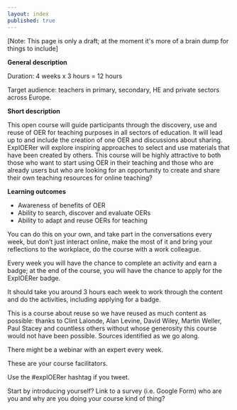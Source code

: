 ```yaml
---
layout: index
published: true
---
```


[Note: This page is only a draft; at the moment it's more of a brain dump for things to include]

**General description**

Duration: 4 weeks x 3 hours = 12 hours 

Target audience: teachers in primary, secondary, HE and private sectors across Europe.

**Short description**

This open course will guide participants through the discovery, use and reuse of OER for teaching purposes in all sectors of education.  It will lead up to and include the creation of one OER and discussions about sharing. ExplOERer will explore inspiring approaches to select and use materials that have been created by others. This course will be highly attractive to both those who want to start using OER in their teaching and those who are already users but who are looking for an opportunity to create and share their own teaching resources for online teaching?

**Learning outcomes**

 - Awareness of benefits of OER
 - Ability to search, discover and evaluate OERs
 - Ability to adapt and reuse OERs for teaching

You can do this on your own, and take part in the conversations every week, but don’t just interact online, make the most of it and bring your reflections to the workplace, do the course with a work colleague.

Every week you will have the chance to complete an activity and earn a badge; at the end of the course, you will have the chance to apply for the ExplOERer badge.

It should take you around 3 hours each week to work through the content and do the activities, including applying for a badge.

This is a course about reuse so we have reused as much content as possible: thanks to Clint Lalonde, Alan Levine, David Wiley, Martin Weller, Paul Stacey and countless others without whose generosity this course would not have been possible. Sources identified as we go along.

There might be a webinar with an expert every week.

These are your course facilitators.

Use the #explOERer hashtag if you tweet.

Start by introducing yourself?
Link to a survey (i.e. Google Form) who are you and why are you doing your course kind of thing?
